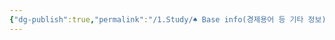 ```yaml
---
{"dg-publish":true,"permalink":"/1.Study/♠ Base info(경제용어 등 기타 정보)/기타/계절,월/11월/","created":"2024-11-20T21:02:30.044+09:00","updated":"2025-06-03T20:07:22.399+09:00"}
---
```


